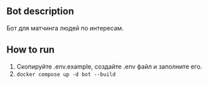 ## Bot description
Бот для матчинга людей по интересам. 


## How to run
1. Скопируйте .env.example, создайте .env файл и заполните его.
2.  `docker compose up -d bot --build`
